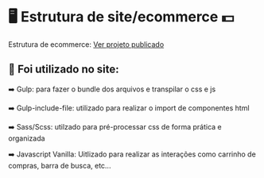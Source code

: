 # :desktop_computer: Estrutura de site/ecommerce :dollar:

Estrutura de ecommerce: [Ver projeto publicado](https://akistapace.github.io/site-simples-Jr/)

## :mag_right:  Foi utilizado no site:


:arrow_right: Gulp: para fazer o bundle dos arquivos e transpilar o css e js

:arrow_right: Gulp-include-file: utilizado para realizar o import de componentes html

:arrow_right: Sass/Scss: utilzado para pré-processar css de forma prática e organizada

:arrow_right: Javascript Vanilla: Uitlizado para realizar as interações como carrinho de compras, barra de busca, etc...
